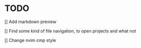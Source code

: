 # TODO

[] Add markdown preview

[] Find some kind of file navigation, to open projects and what not

[] Change nvim cmp style

